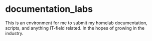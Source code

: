 # documentation_labs

This is an environment for me to submit my homelab documentation, scripts, and anything IT-field related. In the hopes of growing in the industry.

